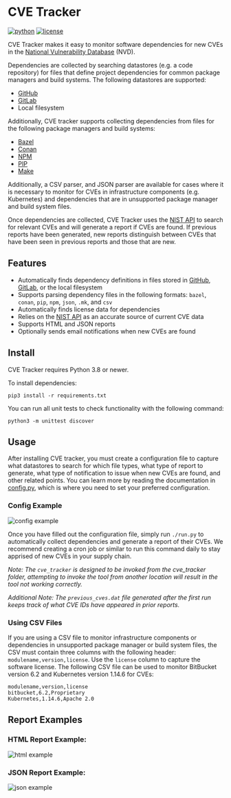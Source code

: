 # CVE Tracker
[![python](https://img.shields.io/badge/python-3.8%20%7C%203.9-blue.svg)]()
[![license](https://img.shields.io/badge/license-Apache%202.0-blue.svg)]()

CVE Tracker makes it easy to monitor software dependencies for new CVEs in the [National Vulnerability Database](https://nvd.nist.gov/) (NVD).

Dependencies are collected by searching datastores (e.g. a code repository) for files that define project dependencies for common package managers and build systems. The following datastores are supported:

* [GitHub](https://github.com/)
* [GitLab](https://gitlab.com/)
* Local filesystem

Additionally, CVE tracker supports collecting dependencies from files for the following package managers and build systems:

* [Bazel](https://bazel.build/)
* [Conan](https://conan.io/)
* [NPM](https://www.npmjs.com/)
* [PIP](https://pip.pypa.io/)
* [Make](https://www.gnu.org/software/make/manual/make.html)

Additionally, a CSV parser, and JSON parser are available for cases where it is necessary to monitor for CVEs in infrastructure components (e.g. Kubernetes) and dependencies that are in unsupported package manager and build system files.

Once dependencies are collected, CVE Tracker uses the [NIST API](https://nvd.nist.gov/developers/vulnerabilities) to search for relevant CVEs and will generate a report if CVEs are found. If previous reports have been generated, new reports distinguish between CVEs that have been seen in previous reports and those that are new.

## Features
 
* Automatically finds dependency definitions in files stored in [GitHub](https://github.com/), [GitLab](https://gitlab.com/), or the local filesystem
* Supports parsing dependency files in the following formats: `bazel`, `conan`, `pip`, `npm`, `json`, `.mk`, and `csv`
* Automatically finds license data for dependencies
* Relies on the [NIST API](https://nvd.nist.gov/developers/vulnerabilities) as an accurate source of current CVE data
* Supports HTML and JSON reports
* Optionally sends email notifications when new CVEs are found

## Install

CVE Tracker requires Python 3.8 or newer.

To install dependencies:

`pip3 install -r requirements.txt`

You can run all unit tests to check functionality with the following command:

`python3 -m unittest discover`

## Usage

After installing CVE tracker, you must create a configuration file to capture what datastores to search for which file types, what type of report to generate, what type of notification to issue when new CVEs are found, and other related points. You can learn more by reading the documentation in [config.py](config/config.py), which is where you need to set your preferred configuration.

### Config Example
![config example](docs/images/cve_tracking_config_example.png)


Once you have filled out the configuration file, simply run `./run.py` to automatically collect dependencies and 
generate a report of their CVEs. We recommend creating a cron job or similar to run this command daily to stay apprised of new CVEs in your supply chain.

*Note: The `cve_tracker` is designed to be invoked from the cve_tracker folder, attempting to invoke the tool from another location will result in the tool not  working correctly.*

*Additional Note: The `previous_cves.dat` file generated after the first run keeps track of what CVE IDs have appeared in prior reports.*




### Using CSV Files

If you are using a CSV file to monitor infrastructure components or dependencies in unsupported package manager or build system files, the CSV must contain three columns with the following header: `modulename,version,license`. Use the `license` column to capture the software license. The following CSV file can be used to monitor BitBucket version 6.2 and Kubernetes version 1.14.6 for CVEs:

```
modulename,version,license
bitbucket,6.2,Proprietary
Kubernetes,1.14.6,Apache 2.0
```

## Report Examples

### HTML Report Example: 
![html example](docs/images/cve_tracking_html_report_example.png)

### JSON Report Example:
![json example](docs/images/cve_%20tracking_json%20_report_example.png)

